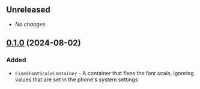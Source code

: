 ## Unreleased

- *No changes*

## [0.1.0] (2024-08-02)

### Added

- `FixedFontScaleContainer` - A container that fixes the font scale, ignoring values that are set in the phone's system settings


[0.1.0]: https://github.com/RedMadRobot/gears-android/compare/9d632943...e67924a7
